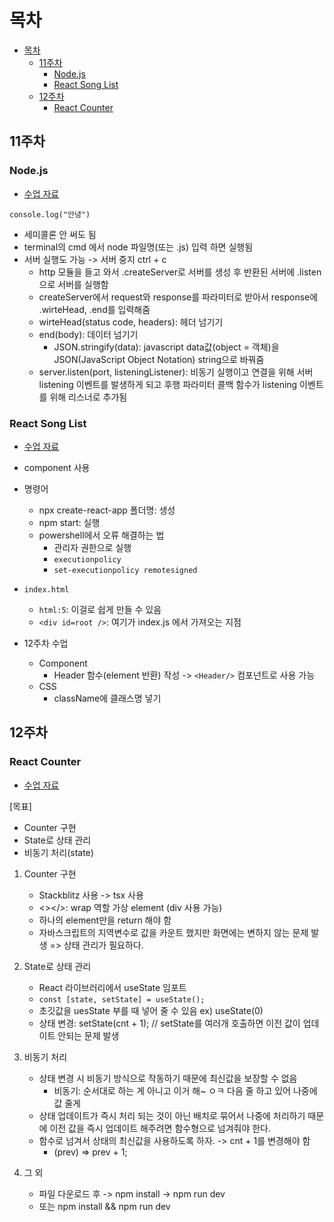 # 목차

- [목차](#목차)
  - [11주차](#11주차)
    - [Node.js](#nodejs)
    - [React Song List](#react-song-list)
  - [12주차](#12주차)
    - [React Counter](#react-counter)

## 11주차

### Node.js

- [수업 자료](https://nano5.notion.site/Node-js-135daf211d4280d09c76c3439719794d)

`console.log("안녕")`

- 세미콜론 안 써도 됨
- terminal의 cmd 에서 node 파일명(또는 .js) 입력 하면 실행됨
- 서버 실행도 가능 -> 서버 중지 ctrl + c
  - http 모듈을 들고 와서 .createServer로 서버를 생성 후 반환된 서버에 .listen으로 서버를 실행함
  - createServer에서 request와 response를 파라미터로 받아서 response에 .wirteHead, .end를 입력해줌
  - wirteHead(status code, headers): 헤더 넘기기
  - end(body): 데이터 넘기기
    - JSON.stringify(data): javascript data값(object = 객체)을 JSON(JavaScript Object Notation) string으로 바꿔줌
  - server.listen(port, listeningListener): 비동기 실행이고 연결을 위해 서버 listening 이벤트를 발생하게 되고 후행 파라미터 콜백 함수가 listening 이벤트를 위해 리스너로 추가됨

### React Song List

- [수업 자료](https://nano5.notion.site/React-Song-List-135daf211d4280b0aa1cfb389f522110)

- component 사용
- 명령어
  - npx create-react-app 폴더명: 생성
  - npm start: 실행
  - powershell에서 오류 해결하는 법
    - 관리자 권한으로 실행
    - `executionpolicy`
    - `set-executionpolicy remotesigned`
- `index.html`

  - `html:5`: 이걸로 쉽게 만들 수 있음
  - `<div id=root />`: 여기가 index.js 에서 가져오는 지점

- 12주차 수업
  - Component
    - Header 함수(element 반환) 작성 -> `<Header/>` 컴포넌트로 사용 가능
  - CSS
    - className에 클래스명 넣기

## 12주차

### React Counter

- [수업 자료](https://nano5.notion.site/React-Counter-135daf211d42806e91cfcedceddf2066)

[목표]

- Counter 구현
- State로 상태 관리
- 비동기 처리(state)

1. Counter 구현

   - Stackblitz 사용 -> tsx 사용
   - <></>: wrap 역할 가상 element (div 사용 가능)
   - 하나의 element만을 return 해야 함
   - 자바스크립트의 지역변수로 값을 카운트 했지만 화면에는 변하지 않는 문제 발생 => 상태 관리가 필요하다.

2. State로 상태 관리

   - React 라이브러리에서 useState 임포트
   - `const [state, setState] = useState();`
   - 초깃값을 uesState 부를 때 넣어 줄 수 있음 ex) useState(0)
   - 상태 변경: setState(cnt + 1); // setState를 여러개 호출하면 이전 값이 업데이트 안되는 문제 발생

3. 비동기 처리

   - 상태 변경 시 비동기 방식으로 작동하기 때문에 최신값을 보장할 수 없음
     - 비동기: 순서대로 하는 게 아니고 이거 해~ ㅇㅋ 다음 줄 하고 있어 나중에 값 줄게
   - 상태 업데이트가 즉시 처리 되는 것이 아닌 배치로 묶어서 나중에 처리하기 때문에 이전 값을 즉시 업데이트 해주려면 함수형으로 넘겨줘야 한다.
   - 함수로 넘겨서 상태의 최신값을 사용하도록 하자. -> cnt + 1를 변경해야 함
     - (prev) => prev + 1;

4. 그 외
   - 파일 다운로드 후 -> npm install -> npm run dev
   - 또는 npm install && npm run dev
